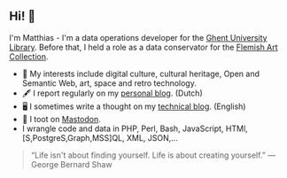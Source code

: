 ## Hi! 👋

I'm Matthias - I'm a data operations developer for the [Ghent University Library](https://github.com/universiteitsbibliotheek).
Before that, I held a role as a data conservator for the [Flemish Art Collection](https://github.com/VlaamseKunstcollectie). 

- 🔭 My interests include digital culture, cultural heritage, Open and Semantic Web, art, space and retro technology.
- 🖋️ I report regularly on my [personal blog](https://www.netsensei.be). (Dutch)
- 🖥️ I sometimes write a thought on my [technical blog](https://www.colada.be). (English)
- 📢 I toot on [Mastodon](https://mastodon.online/about).
- I wrangle code and data in PHP, Perl, Bash, JavaScript, HTMl, \[S,PostgreS,Graph,MSS]QL, XML, JSON,...

> “Life isn't about finding yourself. Life is about creating yourself.” 
> ― George Bernard Shaw 

<!--
**netsensei/netsensei** is a ✨ _special_ ✨ repository because its `README.md` (this file) appears on your GitHub profile.

Here are some ideas to get you started:

- 🔭 I’m currently working on ...
- 🌱 I’m currently learning ...
- 👯 I’m looking to collaborate on ...
- 🤔 I’m looking for help with ...
- 💬 Ask me about ...
- 📫 How to reach me: ...
- 😄 Pronouns: ...
- ⚡ Fun fact: ...
-->
